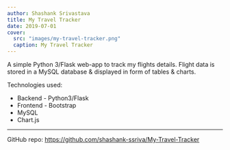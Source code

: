 ```yaml
---
author: Shashank Srivastava
title: My Travel Tracker
date: 2019-07-01
cover:
  src: "images/my-travel-tracker.png"
  caption: My Travel Tracker
---
```

A simple Python 3/Flask web-app to track my flights details. Flight data is stored in a MySQL database &
displayed in form of tables & charts.

Technologies used:

* Backend - Python3/Flask
* Frontend - Bootstrap
* MySQL
* Chart.js
---
GitHub repo: https://github.com/shashank-ssriva/My-Travel-Tracker